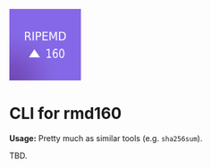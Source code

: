 ![RIPE MD160 Logo]
# CLI for rmd160

**Usage:** Pretty much as similar tools (e.g. `sha256sum`).

TBD.

[RIPE MD160 Logo]: ../assets/rmd160-logo-small.png